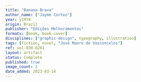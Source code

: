 ```yaml
---
title: "Banana Brava"
author_name: ["Jayme Cortez"]
year: y1974
origin: Brazil
publisher: "Edições Melhoramentos"
formats: [book, book-cover]
disciplines: ["graphic-design", typography, illustration]
tags: [fiction, novel, "José Mauro de Vasconcelos"]
ref: sol-030-0201
layout: artifact
status: Complete
published: true
image_count: 2
date_added: 2023-03-14
---
```

